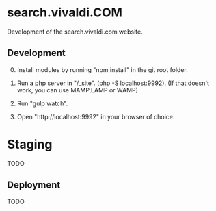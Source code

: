 # search.vivaldi.COM
Development of the search.vivaldi.com website.


## Development
0. Install modules by running "npm install" in the git root folder.

1. Run a php server in "/_site". (php -S localhost:9992).
   (If that doesn't work, you can use MAMP,LAMP or WAMP)
2. Run "gulp watch".
3. Open "http://localhost:9992" in your browser of choice.


# Staging
TODO

## Deployment
TODO
